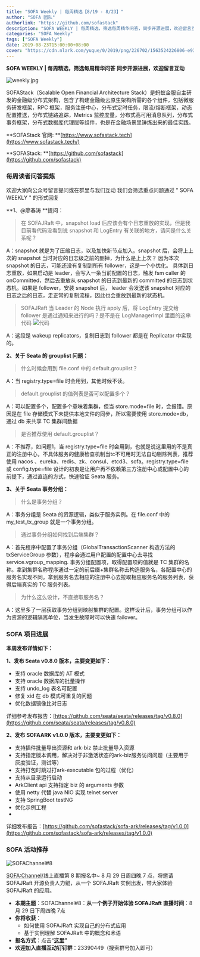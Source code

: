 ```yaml
---
title: "SOFA Weekly | 每周精选【8/19 - 8/23】"
author: "SOFA 团队"
authorlink: "https://github.com/sofastack"
description: "SOFA WEEKLY | 每周精选，筛选每周精华问答，同步开源进展，欢迎留言互动。"
categories: "SOFA Weekly"
tags: ["SOFA Weekly"]
date: 2019-08-23T15:00:00+08:00
cover: "https://cdn.nlark.com/yuque/0/2019/png/226702/1563524226806-e93607a3-1b77-4ca2-8c3c-0384ab966154.png"
---
```


**SOFA WEEKLY | 每周精选，筛选每周精华问答**
**同步开源进展，欢迎留言互动**

![weekly.jpg](https://cdn.nlark.com/yuque/0/2019/jpeg/226702/1562925824761-fc720f21-9622-437b-a783-0b0729eda119.jpeg)

SOFAStack（Scalable Open Financial Architecture Stack）是蚂蚁金服自主研发的金融级分布式架构，包含了构建金融级云原生架构所需的各个组件，包括微服务研发框架，RPC 框架，服务注册中心，分布式定时任务，限流/熔断框架，动态配置推送，分布式链路追踪，Metrics 监控度量，分布式高可用消息队列，分布式事务框架，分布式数据库代理层等组件，也是在金融场景里锤炼出来的最佳实践。

**SOFAStack 官网: **[https://www.sofastack.tech](https://www.sofastack.tech/)

**SOFAStack: **[https://github.com/sofastack](https://github.com/sofastack)

### 每周读者问答提炼

欢迎大家向公众号留言提问或在群里与我们互动
我们会筛选重点问题通过 " SOFA WEEKLY " 的形式回复

**1、@廖春涛 **提问：

> 在 SOFAJRaft 中，snapshot load 后应该会有个日志重放的实现，但是我目前看代码没看到说 snapshot 和 LogEntry 有关联的地方，请问是什么关系呢？

A：snapshot 就是为了压缩日志，以及加快新节点加入。snapshot 后，会将上上次的 snapshot 当时对应的日志级之前的删掉，为什么是上上次？ 因为本次 snapshot 的日志，可能还没有复制到所有 follower，这是一个小优化。 具体到日志重放，如果启动是 leader，会写入一条当前配置的日志，触发 fsm caller 的 onCommitted，然后去重放从 snapshot 的日志到最新的 committed 的日志到状态机。如果是 follower，安装 snapshot 后， leader 会发送该 snapshot 对应的日志之后的日志，走正常的复制流程，因此也会重放到最新的状态机。

> SOFAJRaft 当 Leader 的 Node 执行 apply 后，将 LogEntry 提交给 follower 是通过通知来进行的吗？是不是在 LogManagerImpl 里面的这串代码
> ![代码](https://cdn.nlark.com/yuque/0/2019/png/226702/1566538533659-6904a8f2-72e2-497a-b3cc-dcdc09f77c7e.png)

A：这段是 wakeup replicators，复制日志到 follower 都是在 Replicator 中实现的。

**2、关于 Seata 的 grouplist 问题：**

> 什么时候会用到 file.conf 中的 default.grouplist？

A：当 registry.type=file 时会用到，其他时候不读。

>  default.grouplist 的值列表是否可以配置多个？

A：可以配置多个，配置多个意味着集群，但当 store.mode=file 时，会报错。原因是在 file 存储模式下未提供本地文件的同步，所以需要使用 store.mode=db，通过 db 来共享 TC 集群间数据

> 是否推荐使用 default.grouplist？

A：不推荐，如问题1，当 registry.type=file 时会用到，也就是说这里用的不是真正的注册中心，不具体服务的健康检查机制当tc不可用时无法自动剔除列表，推荐使用 nacos 、eureka、redis、zk、consul、etcd3、sofa。registry.type=file 或 config.type=file 设计的初衷是让用户再不依赖第三方注册中心或配置中心的前提下，通过直连的方式，快速验证 Seata 服务。

**3、关于 Seata 事务分组：**

> 什么是事务分组？

A：事务分组是 Seata 的资源逻辑，类似于服务实例。在 file.conf 中的 my_test_tx_group 就是一个事务分组。

> 通过事务分组如何找到后端集群？

A：首先程序中配置了事务分组（GlobalTransactionScanner 构造方法的 txServiceGroup 参数），程序会通过用户配置的配置中心去寻找 service.vgroup_mapping. 事务分组配置项，取得配置项的值就是 TC 集群的名称。拿到集群名称程序通过一定的前后缀+集群名称去构造服务名，各配置中心的服务名实现不同。拿到服务名去相应的注册中心去拉取相应服务名的服务列表，获得后端真实的 TC 服务列表。

> 为什么这么设计，不直接取服务名？

A：这里多了一层获取事务分组到映射集群的配置。这样设计后，事务分组可以作为资源的逻辑隔离单位，当发生故障时可以快速 failover。

### SOFA 项目进展

**本周发布详情如下：**

**1、发布 Seata v0.8.0 版本，主要变更如下：**

- 支持 oracle 数据库的 AT 模式
- 支持 oracle 数据库的批量操作
- 支持 undo_log 表名可配置
- 修复 xid 在 db 模式可重复的问题
- 优化数据镜像比对日志

详细参考发布报告：[https://github.com/seata/seata/releases/tag/v0.8.0](https://github.com/seata/seata/releases/tag/v0.8.0)

**2、发布 SOFAARK v1.0.0 版本，主要变更如下：**

- 支持插件批量导出资源和 ark-biz 禁止批量导入资源
- 支持指定版本调用，解决对于非激活状态的ark-biz服务访问问题（主要用于灰度验证，测试等）
- 支持打包时跳过打ark-executable 包的过程（优化）
- 支持从目录运行启动
- ArkClient api 支持指定 biz 的 arguments 参数
- 使用 netty 代替 java NIO 实现 telnet server
- 支持 SpringBoot testNG
- 优化示例工程
- 
详细发布报告：[https://github.com/sofastack/sofa-ark/releases/tag/v1.0.0](https://github.com/sofastack/sofa-ark/releases/tag/v1.0.0)

### SOFA 活动推荐

![SOFAChannel#8](https://cdn.nlark.com/yuque/0/2019/jpeg/226702/1566539399803-59889fa9-823a-4916-ab1f-42a32e8d53ef.jpeg)

<SOFA:Channel/>线上直播第 8 期报名中~
8 月 29 日周四晚 7 点，将邀请 SOFAJRaft 开源负责人力鲲，从一个 SOFAJRaft 实例出发，带大家体验 SOFAJRaft 的应用。

- **本期主题**：SOFAChannel#8：**从一个例子开始体验 SOFAJRaft**
**直播时间**：8 月 29 日下周四晚 7点
- **你将收获**：
  - 如何使用 SOFAJRaft 实现自己的分布式应用
  - 基于实例理解 SOFAJRaft 中的概念和术语
- **报名方式**：点击“[**这里**](https://tech.antfin.com/community/live/821)**”**
- **欢迎加入直播互动钉钉群**：23390449（搜索群号加入即可）